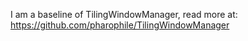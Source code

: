 I am a baseline of TilingWindowManager, read more at: https://github.com/pharophile/TilingWindowManager
